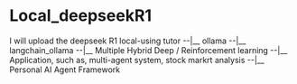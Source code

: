 # Local_deepseekR1

I will upload the deepseek R1 local-using tutor
--|__ ollama
--|__ langchain_ollama
--|__ Multiple Hybrid Deep / Reinforcement learning 
--|__ Application, such as, multi-agent system, stock markrt analysis
--|__ Personal AI Agent Framework

